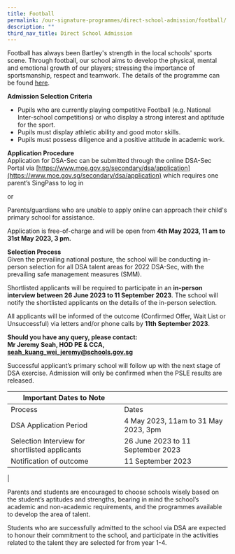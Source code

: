 ```yaml
---
title: Football
permalink: /our-signature-programmes/direct-school-admission/football/
description: ""
third_nav_title: Direct School Admission
---
```

Football has always been Bartley's strength in the local schools' sports scene. Through football, our school aims to develop the physical, mental and emotional growth of our players; stressing the importance of sportsmanship, respect and teamwork. The details of the programme can be found [here](https://moe-bartleysec-staging.netlify.app/our-holistic-curriculum/co-curricular-activities/sports-n-games/football).

**Admission Selection Criteria**
* Pupils who are currently playing competitive Football (e.g. National Inter-school competitions) or who display a strong interest and aptitude for the sport.
* Pupils must display athletic ability and good motor skills.
* Pupils must possess diligence and a positive attitude in academic work.

**Application Procedure** <br>
Application for DSA-Sec can be submitted through the online DSA-Sec Portal via [https://www.moe.gov.sg/secondary/dsa/application](https://www.moe.gov.sg/secondary/dsa/application) which requires one parent’s SingPass to log in

or

Parents/guardians who are unable to apply online can approach their child's primary school for assistance.

Application is free-of-charge and will be open from **4th May 2023, 11 am to 31st May 2023, 3 pm.**

**Selection Process** <br>
Given the prevailing national posture, the school will be conducting in-person selection for all DSA talent areas for 2022 DSA-Sec, with the prevailing safe management measures (SMM).

Shortlisted applicants will be required to participate in an **in-person interview between 26 June 2023 to 11 September 2023**. The school will notify the shortlisted applicants on the details of the in-person selection.

All applicants will be informed of the outcome (Confirmed Offer, Wait List or Unsuccessful) via letters and/or phone calls by **11th September 2023**.

**Should you have any query, please contact: <br>
Mr Jeremy Seah, HOD PE &amp; CCA, seah_kuang_wei_jeremy@schools.gov.sg**

Successful applicant’s primary school will follow up with the next stage of DSA exercise. Admission will only be confirmed when the PSLE results are released.


| Important Dates to Note|  |
| -------- | -------- | 
| Process     | Dates     | |
|DSA Application Period | 4 May 2023, 11am to 31 May 2023, 3pm| |
|Selection Interview for shortlisted applicants| 26 June 2023 to 11 September 2023| |
|Notification of outcome | 11 September 2023| |
|


Parents and students are encouraged to choose schools wisely based on the student’s aptitudes and strengths, bearing in mind the school’s academic and non-academic requirements, and the programmes available to develop the area of talent.

Students who are successfully admitted to the school via DSA are expected to honour their commitment to the school, and participate in the activities related to the talent they are selected for from year 1-4.